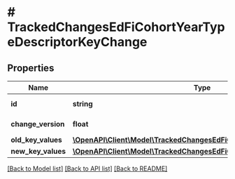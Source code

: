 # # TrackedChangesEdFiCohortYearTypeDescriptorKeyChange

## Properties

Name | Type | Description | Notes
------------ | ------------- | ------------- | -------------
**id** | **string** | Resource identifier | [optional]
**change_version** | **float** | Change version | [optional]
**old_key_values** | [**\OpenAPI\Client\Model\TrackedChangesEdFiCohortYearTypeDescriptorKey**](TrackedChangesEdFiCohortYearTypeDescriptorKey.md) |  | [optional]
**new_key_values** | [**\OpenAPI\Client\Model\TrackedChangesEdFiCohortYearTypeDescriptorKey**](TrackedChangesEdFiCohortYearTypeDescriptorKey.md) |  | [optional]

[[Back to Model list]](../../README.md#models) [[Back to API list]](../../README.md#endpoints) [[Back to README]](../../README.md)
